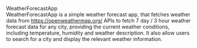 WeatherForecastApp
<br >
WeatherForecastApp is a simple weather forecast app, that fetches weather data from https://openweathermap.org/ APIs to fetch 7 day / 3 hour weather forecast data for any city, providing the current weather conditions, including temperature, humidity and weather description. It also allow users to search for a city and display the relevant weather information.
